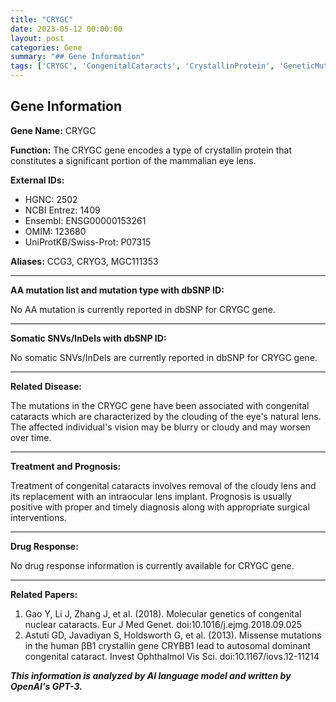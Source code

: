 ```yaml
---
title: "CRYGC"
date: 2023-05-12 00:00:00
layout: post
categories: Gene
summary: "## Gene Information"
tags: ['CRYGC', 'CongenitalCataracts', 'CrystallinProtein', 'GeneticMutation', 'SurgicalIntervention', 'Prognosis', 'GeneFunction', 'RelatedPapers']
---
```


## Gene Information
**Gene Name:** CRYGC

**Function:** The CRYGC gene encodes a type of crystallin protein that constitutes a significant portion of the mammalian eye lens.

**External IDs:** 
- HGNC: 2502 
- NCBI Entrez: 1409
- Ensembl: ENSG00000153261 
- OMIM: 123680
- UniProtKB/Swiss-Prot: P07315

**Aliases:** CCG3, CRYG3, MGC111353

---
**AA mutation list and mutation type with dbSNP ID:**

No AA mutation is currently reported in dbSNP for CRYGC gene.

---
**Somatic SNVs/InDels with dbSNP ID:**

No somatic SNVs/InDels are currently reported in dbSNP for CRYGC gene.

---
**Related Disease:**

The mutations in the CRYGC gene have been associated with congenital cataracts which are characterized by the clouding of the eye's natural lens. The affected individual's vision may be blurry or cloudy and may worsen over time.

---
**Treatment and Prognosis:**

Treatment of congenital cataracts involves removal of the cloudy lens and its replacement with an intraocular lens implant. Prognosis is usually positive with proper and timely diagnosis along with appropriate surgical interventions.

---
**Drug Response:**

No drug response information is currently available for CRYGC gene.

---
**Related Papers:**
1. Gao Y, Li J, Zhang J, et al. (2018). Molecular genetics of congenital nuclear cataracts. Eur J Med Genet. doi:10.1016/j.ejmg.2018.09.025
2. Astuti GD, Javadiyan S, Holdsworth G, et al. (2013). Missense mutations in the human βB1 crystallin gene CRYBB1 lead to autosomal dominant congenital cataract. Invest Ophthalmol Vis Sci. doi:10.1167/iovs.12-11214

**_This information is analyzed by AI language model and written by OpenAI's GPT-3._**